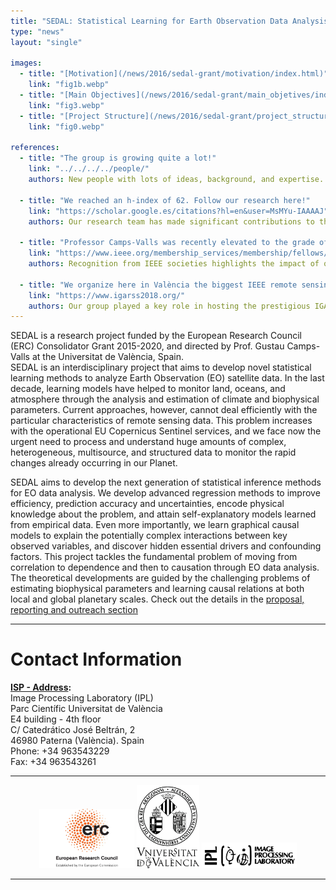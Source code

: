 ```yaml
---
title: "SEDAL: Statistical Learning for Earth Observation Data Analysis"
type: "news"
layout: "single"

images:
  - title: "[Motivation](/news/2016/sedal-grant/motivation/index.html)"
    link: "fig1b.webp"
  - title: "[Main Objectives](/news/2016/sedal-grant/main_objetives/index.html)"
    link: "fig3.webp"
  - title: "[Project Structure](/news/2016/sedal-grant/project_structure/index.html)"
    link: "fig0.webp"

references:
  - title: "The group is growing quite a lot!"
    link: "../../../../people/"
    authors: New people with lots of ideas, background, and expertise. Check their profiles and exciting research here!
    
  - title: "We reached an h-index of 62. Follow our research here!"
    link: "https://scholar.google.es/citations?hl=en&user=MsMYu-IAAAAJ"
    authors: Our research team has made significant contributions to the field, reaching an h-index of 62.

  - title: "Professor Camps-Valls was recently elevated to the grade of IEEE Fellow by the Geoscience and Remote Sensing Society, and also recognized by the Signal Processing Society"
    link: "https://www.ieee.org/membership_services/membership/fellows/2018_elevated_fellows.pdf"
    authors: Recognition from IEEE societies highlights the impact of our work in geoscience and signal processing.

  - title: "We organize here in València the biggest IEEE remote sensing and geoscience conference, IGARSS, in 2018."
    link: "https://www.igarss2018.org/"
    authors: Our group played a key role in hosting the prestigious IGARSS 2018 conference in València.
---
```


SEDAL is a research project funded by the European Research Council (ERC) Consolidator Grant 2015-2020, and directed by Prof. Gustau Camps-Valls at the Universitat de València, Spain.  
SEDAL is an interdisciplinary project that aims to develop novel statistical learning methods to analyze Earth Observation (EO) satellite data. In the last decade, learning models have helped to monitor land, oceans, and atmosphere through the analysis and estimation of climate and biophysical parameters. Current approaches, however, cannot deal efficiently with the particular characteristics of remote sensing data. This problem increases with the operational EU Copernicus Sentinel services, and we face now the urgent need to process and understand huge amounts of complex, heterogeneous, multisource, and structured data to monitor the rapid changes already occurring in our Planet.

SEDAL aims to develop the next generation of statistical inference methods for EO data analysis. We develop advanced regression methods to improve efficiency, prediction accuracy and uncertainties, encode physical knowledge about the problem, and attain self-explanatory models learned from empirical data. Even more importantly, we learn graphical causal models to explain the potentially complex interactions between key observed variables, and discover hidden essential drivers and confounding factors. This project tackles the fundamental problem of moving from correlation to dependence and then to causation through EO data analysis. The theoretical developments are guided by the challenging problems of estimating biophysical parameters and learning causal relations at both local and global planetary scales. Check out the details in the [proposal, reporting and outreach section](../proporsal)

---

# Contact Information

**[ISP - Address](https://maps.app.goo.gl/XUsMv1zGrgd67Fva8):**  
Image Processing Laboratory (IPL)  
Parc Científic Universitat de València  
E4 building - 4th floor  
C/ Catedrático José Beltrán, 2  
46980 Paterna (València). Spain  
Phone: +34 963543229  
Fax: +34 963543261  

---

<div align="center">
    <img src="/images/LOGO-ERC.webp" alt="ERC Logo" width="30%">
    <img src="/images/uv.webp" alt="Universitat de València Logo" width="20%">
    <img src="/images/IPL_logo_blanco.webp" alt="IPL Logo" width="30%">
</div>

---
